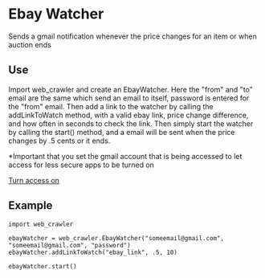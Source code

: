 # Ebay Watcher
Sends a gmail notification whenever the price changes for an item or when auction ends

##  Use
Import web_crawler and create an EbayWatcher. Here the "from" and "to" email are the same which send an email to itself, password is entered for the "from" email. Then add a link to the watcher by calling the addLinkToWatch method, with a valid ebay link, price change difference, and how often in seconds to check the link. Then simply start the watcher by calling the start() method, and a email will be sent when the price changes by .5 cents or it ends. 

*Important that you set the gmail account that is being accessed to let access for less secure apps to be turned on

[Turn access on](https://myaccount.google.com/lesssecureapps)

## Example 
```
import web_crawler

ebayWatcher = web_crawler.EbayWatcher("someemail@gmail.com", "someemail@gmail.com", "password")
ebayWatcher.addLinkToWatch("ebay_link", .5, 10)

ebayWatcher.start()
```

